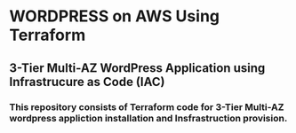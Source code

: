 # WORDPRESS on AWS Using Terraform
## 3-Tier Multi-AZ WordPress Application using Infrastrucure as Code (IAC)
### This repository consists of Terraform code for 3-Tier Multi-AZ wordpress appliction installation and Insfrastruction provision.
